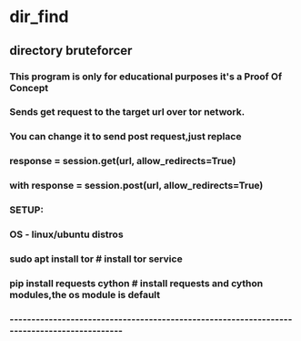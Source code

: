 # dir_find
## directory bruteforcer
### This program is only for educational purposes it's a Proof Of Concept
### Sends get request to the target url over tor network.
### You can change it to send post request,just replace
### response = session.get(url, allow_redirects=True)
### with response = session.post(url, allow_redirects=True)
### SETUP:
### OS - linux/ubuntu distros
### sudo apt install tor # install tor service
### pip install requests cython # install requests and cython modules,the os module is default
### -------------------------------------------------------------------------------------------
